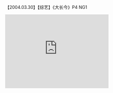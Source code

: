【2004.03.30】【综艺】《大长今》P4 NG1             
<div class="embed-container">
  <iframe
      src="https://video.h5.weibo.cn/1034:4344079216243928/4344079460270540"
      width="335"
      height="240"
      frameborder="0"
      allowfullscreen="">
  </iframe>
</div>
